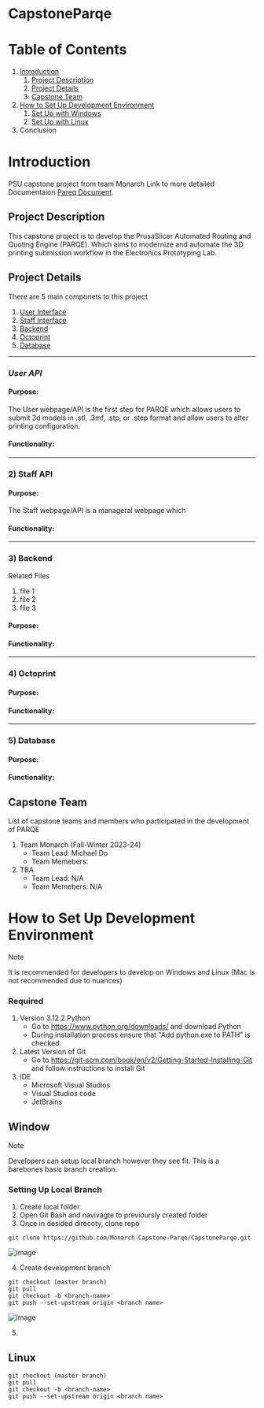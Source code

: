 # CapstoneParqe


# Table of Contents
1. [Introduction](#intro)
   1. [Project Description](#projectDesc)
   2. [Project Details](#projectDetails)
   3. [Capstone Team](#capstoneTeam)
2. [How to Set Up Development Environment ](#Set)
   1. [Set Up with Windows](#setupWindow)
   2. [Set Up with Linux](#setupLinux)
3. Conclusion





# Introduction <a name="intro"></a>
PSU capstone project from team Monarch
Link to more detailed Documentaion [Pareq Document]().

## Project Description <a name="projectDesc"></a>
This capstone project is to develop the PrusaSlicer Automated Routing and Quoting Engine (PARQE). Which aims to modernize and automate the 3D printing submission workflow in the Electronics Prototyping Lab. 

## Project Details <a name="projectDetails"></a>
There are 5 main componets to this project

1. [User Interface](#UserApi)
2. [Staff Interface](#StaffApi)
3. [Backend](#Backend)
4. [Octoprint](#Octo)
5. [Database](#Database)

---
### *User API* <a name="UserApi"></a>
#### Purpose:
The User webpage/API is the first step for PARQE which allows users to submit 3d models in .stl, .3mf, .stp, or .step format and allow users to alter printing configuration. 

#### Functionality:


---
### 2) Staff API <a name="StaffApi"></a>
#### Purpose:
The Staff webpage/API is a manageral webpage which 
#### Functionality:

---
### 3) Backend <a name="Backend"></a>
Related Files
1. file 1
2. file 2
3. file 3
   
#### Purpose:

#### Functionality:

---
### 4) Octoprint <a name="Octo"></a>

#### Purpose:

#### Functionality:

---
### 5) Database <a name="Database"></a>

#### Purpose:

#### Functionality:

## Capstone Team <a name="capstoneTeam"></a>
List of capstone teams and members who participated in the development of PARQE
1. Team Monarch (Fall-Winter 2023-24)
   - Team Lead: Michael Do
   - Team Memebers: 
2. TBA
   - Team Lead: N/A
   - Team Memebers: N/A



# How to Set Up Development Environment <a name="Set"></a>
> [!NOTE]
> It is recommended for developers to develop on Windows and Linux (Mac is not recommended due to nuances)



### Required 
1. Version 3.12.2 Python
   - Go to https://www.python.org/downloads/ and download Python
   - During installation process ensure that "Add python.exe to PATH" is checked.
3. Latest Version of Git
   - Go to https://git-scm.com/book/en/v2/Getting-Started-Installing-Git and follow instructions to install Git
4. IDE
   - Microsoft Visual Studios
   - Visual Studios code
   - JetBrains
## Window <a name="setupWindow"></a>
> [!NOTE]
> Developers can setup local branch however they see fit. This is a barebones basic branch creation.
### Setting Up Local Branch
1. Create local folder
2. Open Git Bash and navivagte to previoursly created folder
3. Once in desided direcoty, clone repo
```
git clone https://github.com/Monarch-Capstone-Parqe/CapstoneParqe.git
```
![image](https://github.com/Monarch-Capstone-Parqe/CapstoneParqe/assets/92550433/4d358630-2db6-4cf4-9e4b-740cb7ad757c)

4. Create development branch
```
git checkout (master branch)
git pull
git checkout -b <branch-name>
git push --set-upstream origin <branch name>
```
![image](https://github.com/Monarch-Capstone-Parqe/CapstoneParqe/assets/92550433/086854e3-aa84-44b4-9523-ec4c322462ef)

5. 

## Linux <a name="setupLinux"></a>
```
git checkout (master branch)
git pull
git checkout -b <branch-name>
git push --set-upstream origin <branch name>
```
